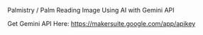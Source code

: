 Palmistry / Palm Reading Image Using AI with Gemini API 

Get Gemini API Here: https://makersuite.google.com/app/apikey
